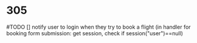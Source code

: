 # 305
#TODO
[] notify user to login when they try to book a flight (in handler for booking
form submission: get session, check if session("user")==null)
